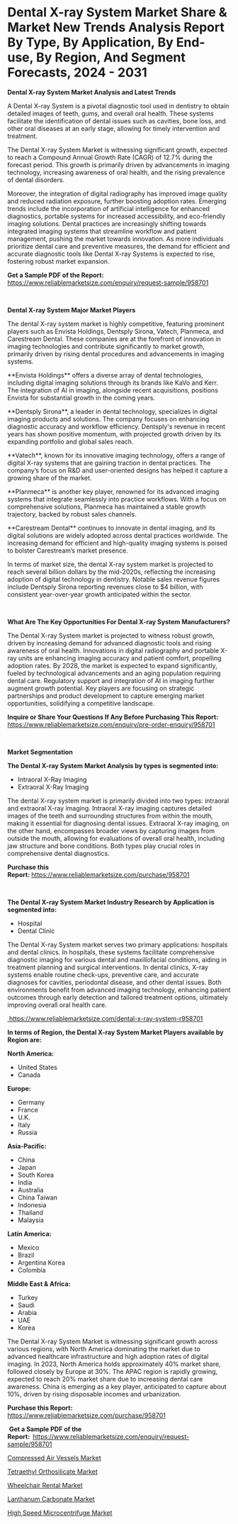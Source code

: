 <p><h1>Dental X-ray System Market Share & Market New Trends Analysis Report By Type, By Application, By End-use, By Region, And Segment Forecasts, 2024 - 2031</h1></p><p><strong>Dental X-ray System Market Analysis and Latest Trends</strong></p>
<p><p>A Dental X-ray System is a pivotal diagnostic tool used in dentistry to obtain detailed images of teeth, gums, and overall oral health. These systems facilitate the identification of dental issues such as cavities, bone loss, and other oral diseases at an early stage, allowing for timely intervention and treatment. </p><p>The Dental X-ray System Market is witnessing significant growth, expected to reach a Compound Annual Growth Rate (CAGR) of 12.7% during the forecast period. This growth is primarily driven by advancements in imaging technology, increasing awareness of oral health, and the rising prevalence of dental disorders. </p><p>Moreover, the integration of digital radiography has improved image quality and reduced radiation exposure, further boosting adoption rates. Emerging trends include the incorporation of artificial intelligence for enhanced diagnostics, portable systems for increased accessibility, and eco-friendly imaging solutions. Dental practices are increasingly shifting towards integrated imaging systems that streamline workflow and patient management, pushing the market towards innovation. As more individuals prioritize dental care and preventive measures, the demand for efficient and accurate diagnostic tools like Dental X-ray Systems is expected to rise, fostering robust market expansion.</p></p>
<p><strong>Get a Sample PDF of the Report:&nbsp;</strong> <a href="https://www.reliablemarketsize.com/enquiry/request-sample/958701">https://www.reliablemarketsize.com/enquiry/request-sample/958701</a></p>
<p>&nbsp;</p>
<p><strong>Dental X-ray System Major Market Players</strong></p>
<p><p>The dental X-ray system market is highly competitive, featuring prominent players such as Envista Holdings, Dentsply Sirona, Vatech, Planmeca, and Carestream Dental. These companies are at the forefront of innovation in imaging technologies and contribute significantly to market growth, primarily driven by rising dental procedures and advancements in imaging systems.</p><p>**Envista Holdings** offers a diverse array of dental technologies, including digital imaging solutions through its brands like KaVo and Kerr. The integration of AI in imaging, alongside recent acquisitions, positions Envista for substantial growth in the coming years.</p><p>**Dentsply Sirona**, a leader in dental technology, specializes in digital imaging products and solutions. The company focuses on enhancing diagnostic accuracy and workflow efficiency. Dentsply's revenue in recent years has shown positive momentum, with projected growth driven by its expanding portfolio and global sales reach.</p><p>**Vatech**, known for its innovative imaging technology, offers a range of digital X-ray systems that are gaining traction in dental practices. The company’s focus on R&D and user-oriented designs has helped it capture a growing share of the market.</p><p>**Planmeca** is another key player, renowned for its advanced imaging systems that integrate seamlessly into practice workflows. With a focus on comprehensive solutions, Planmeca has maintained a stable growth trajectory, backed by robust sales channels.</p><p>**Carestream Dental** continues to innovate in dental imaging, and its digital solutions are widely adopted across dental practices worldwide. The increasing demand for efficient and high-quality imaging systems is poised to bolster Carestream’s market presence.</p><p>In terms of market size, the dental X-ray system market is projected to reach several billion dollars by the mid-2020s, reflecting the increasing adoption of digital technology in dentistry. Notable sales revenue figures include Dentsply Sirona reporting revenues close to $4 billion, with consistent year-over-year growth anticipated within the sector.</p></p>
<p>&nbsp;</p>
<p><strong>What Are The Key Opportunities For Dental X-ray System Manufacturers?</strong></p>
<p><p>The Dental X-ray System market is projected to witness robust growth, driven by increasing demand for advanced diagnostic tools and rising awareness of oral health. Innovations in digital radiography and portable X-ray units are enhancing imaging accuracy and patient comfort, propelling adoption rates. By 2028, the market is expected to expand significantly, fueled by technological advancements and an aging population requiring dental care. Regulatory support and integration of AI in imaging further augment growth potential. Key players are focusing on strategic partnerships and product development to capture emerging market opportunities, solidifying a competitive landscape.</p></p>
<p><strong>Inquire or Share Your Questions If Any Before Purchasing This Report:</strong> <a href="https://www.reliablemarketsize.com/enquiry/pre-order-enquiry/958701">https://www.reliablemarketsize.com/enquiry/pre-order-enquiry/958701</a></p>
<p>&nbsp;</p>
<p><strong>Market Segmentation</strong></p>
<p><strong>The Dental X-ray System Market Analysis by types is segmented into:</strong></p>
<p><ul><li>Intraoral X-Ray Imaging</li><li>Extraoral X-Ray Imaging</li></ul></p>
<p><p>The dental X-ray system market is primarily divided into two types: intraoral and extraoral X-ray imaging. Intraoral X-ray imaging captures detailed images of the teeth and surrounding structures from within the mouth, making it essential for diagnosing dental issues. Extraoral X-ray imaging, on the other hand, encompasses broader views by capturing images from outside the mouth, allowing for evaluations of overall oral health, including jaw structure and bone conditions. Both types play crucial roles in comprehensive dental diagnostics.</p></p>
<p><strong>Purchase this Report:&nbsp;</strong><a href="https://www.reliablemarketsize.com/purchase/958701">https://www.reliablemarketsize.com/purchase/958701</a></p>
<p>&nbsp;</p>
<p><strong>The Dental X-ray System Market Industry Research by Application is segmented into:</strong></p>
<p><ul><li>Hospital</li><li>Dental Clinic</li></ul></p>
<p><p>The Dental X-ray System market serves two primary applications: hospitals and dental clinics. In hospitals, these systems facilitate comprehensive diagnostic imaging for various dental and maxillofacial conditions, aiding in treatment planning and surgical interventions. In dental clinics, X-ray systems enable routine check-ups, preventive care, and accurate diagnoses for cavities, periodontal disease, and other dental issues. Both environments benefit from advanced imaging technology, enhancing patient outcomes through early detection and tailored treatment options, ultimately improving overall oral health care.</p></p>
<p><a href="https://www.reliablemarketsize.com/dental-x-ray-system-r958701">&nbsp;https://www.reliablemarketsize.com/dental-x-ray-system-r958701</a></p>
<p><strong>In terms of Region, the Dental X-ray System Market Players available by Region are:</strong></p>
<p>
    <p> <strong> North America: </strong>
        <ul>
            <li>United States</li>
            <li>Canada</li>
        </ul>
        </p> 
    <p> <strong> Europe: </strong>
        <ul>
            <li>Germany</li>
            <li>France</li>
            <li>U.K.</li>
            <li>Italy</li>
            <li>Russia</li>
        </ul>
        </p> 
    <p> <strong> Asia-Pacific: </strong>
        <ul>
            <li>China</li>
            <li>Japan</li>
            <li>South Korea</li>
            <li>India</li>
            <li>Australia</li>
            <li>China Taiwan</li>
            <li>Indonesia</li>
            <li>Thailand</li>
            <li>Malaysia</li>
        </ul>
        </p> 
    <p> <strong> Latin America: </strong>
        <ul>
            <li>Mexico</li>
            <li>Brazil</li>
            <li>Argentina Korea</li>
            <li>Colombia</li>
        </ul>
        </p> 
    <p> <strong> Middle East & Africa: </strong>
        <ul>
            <li>Turkey</li>
            <li>Saudi</li>
            <li>Arabia</li>
            <li>UAE</li>
            <li>Korea</li>
        </ul>
    </p>
    </p>
<p><p>The Dental X-ray System Market is witnessing significant growth across various regions, with North America dominating the market due to advanced healthcare infrastructure and high adoption rates of digital imaging. In 2023, North America holds approximately 40% market share, followed closely by Europe at 30%. The APAC region is rapidly growing, expected to reach 20% market share due to increasing dental care awareness. China is emerging as a key player, anticipated to capture about 10%, driven by rising disposable incomes and urbanization.</p></p>
<p><strong>Purchase this Report: </strong><a href="https://www.reliablemarketsize.com/purchase/958701">https://www.reliablemarketsize.com/purchase/958701</a></p>
<p>&nbsp;<strong>Get a Sample PDF of the Report:&nbsp;&nbsp;</strong><a href="https://www.reliablemarketsize.com/enquiry/request-sample/958701">https://www.reliablemarketsize.com/enquiry/request-sample/958701</a></p>
<p><strong></strong></p>
<p><p><a href="https://medium.com/@jarrettm1mu/the-global-compressed-air-vessels-market-is-expected-to-witness-a-compound-annual-growth-rate-8f586ca89270">Compressed Air Vessels Market</a></p><p><a href="https://issuu.com/reportprime-2/docs/tetraethyl-orthosilicate-market-siz_c18d313f823706">Tetraethyl Orthosilicate Market</a></p><p><a href="https://www.linkedin.com/pulse/how-regional-markets-adapting-wheelchair-rental-market-innovations-pv1wf?trackingId=IWqmeSkyRy62ECLFDeuC1Q%3D%3D">Wheelchair Rental Market</a></p><p><a href="https://issuu.com/reportprime-2/docs/lanthanum-carbonate-market-size-203_00757dc33d028d">Lanthanum Carbonate Market</a></p><p><a href="https://www.linkedin.com/pulse/high-speed-microcentrifuge-market-global-share-ranking-overall-j3hnf?trackingId=Igd4c93ORvafeaLmdiKJDA%3D%3D">High Speed Microcentrifuge Market</a></p></p>